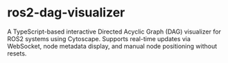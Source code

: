 # ros2-dag-visualizer
A TypeScript-based interactive Directed Acyclic Graph (DAG) visualizer for ROS2 systems using Cytoscape. Supports real-time updates via WebSocket, node metadata display, and manual node positioning without resets.
